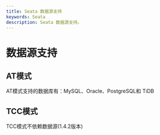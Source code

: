 ```yaml
---
title: Seata 数据源支持
keywords: Seata
description: Seata 数据源支持。
---
```


# 数据源支持
## AT模式
AT模式支持的数据库有：MySQL、Oracle、PostgreSQL和 TiDB

## TCC模式
TCC模式不依赖数据源(1.4.2版本)